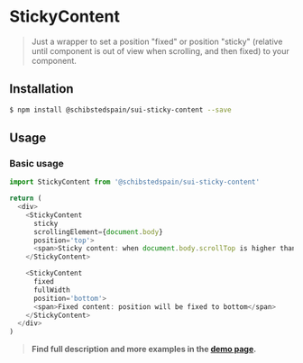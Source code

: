 # StickyContent

> Just a wrapper to set a position "fixed" or position "sticky"  (relative until component is out of view when scrolling, and then fixed) to your component.

## Installation

```sh
$ npm install @schibstedspain/sui-sticky-content --save
```

## Usage

### Basic usage
```js
import StickyContent from '@schibstedspain/sui-sticky-content'

return (
  <div>
    <StickyContent
      sticky
      scrollingElement={document.body}
      position='top'>
      <span>Sticky content: when document.body.scrollTop is higher than components top position, this text will be fixed to top.</span>
    </StickyContent>

    <StickyContent
      fixed
      fullWidth
      position='bottom'>
      <span>Fixed content: position will be fixed to bottom</span>
    </StickyContent>
  </div>
)
```


> **Find full description and more examples in the [demo page](../demo).**